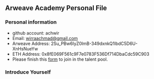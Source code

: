 ## Arweave Academy Personal File

### Personal information

- github account: achwir
- Email: wirraachmad@gmail.com
- Arweave Address: 2Su_PBw6IyZ0lmB-349dxnkQ1lbdC5D6U-XnHsNueYw
- ETH Address: 0x8fE069F561c9F7e0783F536Df714DbaCdc59C903
- Please finish this [form](https://docs.google.com/forms/d/e/1FAIpQLSfWA5fIIcBgmRppm3jNz5vmf9Mai_QMVil-2pO4r7YKn_Zhtw/viewform?usp=sf_link) to join in the talent pool.

### Introduce Yourself